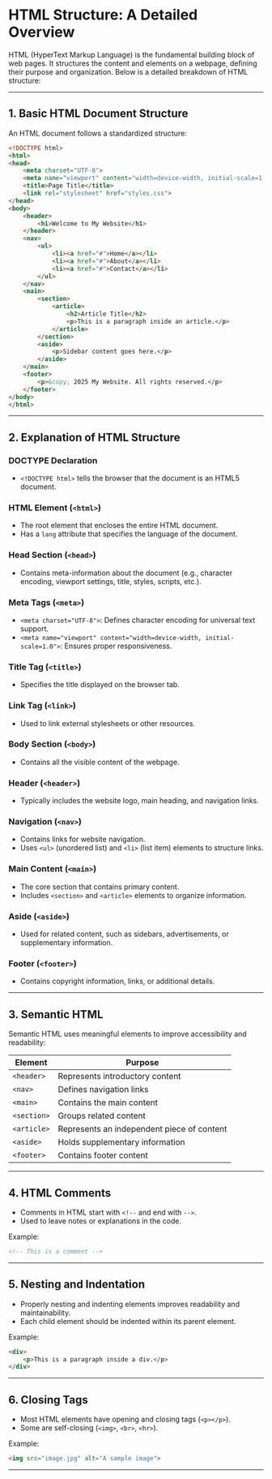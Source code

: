 # HTML Structure: A Detailed Overview

HTML (HyperText Markup Language) is the fundamental building block of web pages. It structures the content and elements on a webpage, defining their purpose and organization. Below is a detailed breakdown of HTML structure:

---

## 1. Basic HTML Document Structure

An HTML document follows a standardized structure:

```html
<!DOCTYPE html>
<html>
<head>
    <meta charset="UTF-8">
    <meta name="viewport" content="width=device-width, initial-scale=1.0">
    <title>Page Title</title>
    <link rel="stylesheet" href="styles.css">
</head>
<body>
    <header>
        <h1>Welcome to My Website</h1>
    </header>
    <nav>
        <ul>
            <li><a href="#">Home</a></li>
            <li><a href="#">About</a></li>
            <li><a href="#">Contact</a></li>
        </ul>
    </nav>
    <main>
        <section>
            <article>
                <h2>Article Title</h2>
                <p>This is a paragraph inside an article.</p>
            </article>
        </section>
        <aside>
            <p>Sidebar content goes here.</p>
        </aside>
    </main>
    <footer>
        <p>&copy; 2025 My Website. All rights reserved.</p>
    </footer>
</body>
</html>
```

---

## 2. Explanation of HTML Structure

### **DOCTYPE Declaration**
- `<!DOCTYPE html>` tells the browser that the document is an HTML5 document.

### **HTML Element (`<html>`)**
- The root element that encloses the entire HTML document.
- Has a `lang` attribute that specifies the language of the document.

### **Head Section (`<head>`)**
- Contains meta-information about the document (e.g., character encoding, viewport settings, title, styles, scripts, etc.).

### **Meta Tags (`<meta>`)**
- `<meta charset="UTF-8">`: Defines character encoding for universal text support.
- `<meta name="viewport" content="width=device-width, initial-scale=1.0">`: Ensures proper responsiveness.

### **Title Tag (`<title>`)**
- Specifies the title displayed on the browser tab.

### **Link Tag (`<link>`)**
- Used to link external stylesheets or other resources.

### **Body Section (`<body>`)**
- Contains all the visible content of the webpage.

### **Header (`<header>`)**
- Typically includes the website logo, main heading, and navigation links.

### **Navigation (`<nav>`)**
- Contains links for website navigation.
- Uses `<ul>` (unordered list) and `<li>` (list item) elements to structure links.

### **Main Content (`<main>`)**
- The core section that contains primary content.
- Includes `<section>` and `<article>` elements to organize information.

### **Aside (`<aside>`)**
- Used for related content, such as sidebars, advertisements, or supplementary information.

### **Footer (`<footer>`)**
- Contains copyright information, links, or additional details.

---

## 3. Semantic HTML

Semantic HTML uses meaningful elements to improve accessibility and readability:

|    Element    |                Purpose                     |
|---------------|--------------------------------------------|
| `<header>`    | Represents introductory content            |
| `<nav>`       | Defines navigation links                   |
| `<main>`      | Contains the main content                  |
| `<section>`   | Groups related content                     |
| `<article>`   | Represents an independent piece of content |
| `<aside>`     | Holds supplementary information            |
| `<footer>`    | Contains footer content                    |

---

## 4. HTML Comments
- Comments in HTML start with `<!--` and end with `-->`.
- Used to leave notes or explanations in the code.

Example:
```html
<!-- This is a comment -->
```

---

## 5. Nesting and Indentation
- Properly nesting and indenting elements improves readability and maintainability.
- Each child element should be indented within its parent element.

Example:
```html
<div>
    <p>This is a paragraph inside a div.</p>
</div>
```

---

## 6. Closing Tags
- Most HTML elements have opening and closing tags (`<p></p>`).
- Some are self-closing (`<img>`, `<br>`, `<hr>`).

Example:
```html
<img src="image.jpg" alt="A sample image">
```

---


